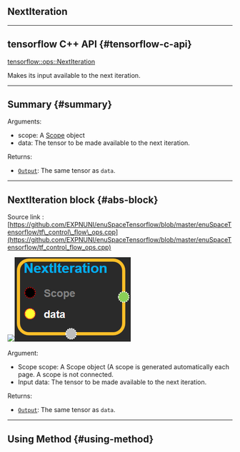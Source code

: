 ## NextIteration

---

## tensorflow C++ API {#tensorflow-c-api}

[tensorflow::ops::NextIteration](https://www.tensorflow.org/api_docs/cc/class/tensorflow/ops/next-iteration.html)

Makes its input available to the next iteration.

---

## Summary {#summary}

Arguments:

* scope: A [Scope](https://www.tensorflow.org/api_docs/cc/class/tensorflow/scope.html#classtensorflow_1_1_scope) object
* data: The tensor to be made available to the next iteration.

Returns:

* [`Output`](https://www.tensorflow.org/api_docs/cc/class/tensorflow/output.html#classtensorflow_1_1_output): The same tensor as `data`.

---

## NextIteration block {#abs-block}

Source link :[https://github.com/EXPNUNI/enuSpaceTensorflow/blob/master/enuSpaceTensorflow/tf\_control\_flow\_ops.cpp](https://github.com/EXPNUNI/enuSpaceTensorflow/blob/master/enuSpaceTensorflow/tf_control_flow_ops.cpp)

![](/assets/tf_control_flow_ops/nextiteration1.png)![](/assets/control_flow_ops/nextiteration1.png)

Argument:

* Scope scope: A Scope object \(A scope is generated automatically each page. A scope is not connected.
* Input data: The tensor to be made available to the next iteration.

Returns:

* [`Output`](https://www.tensorflow.org/api_docs/cc/class/tensorflow/output.html#classtensorflow_1_1_output): The same tensor as `data`.

---

## Using Method {#using-method}



